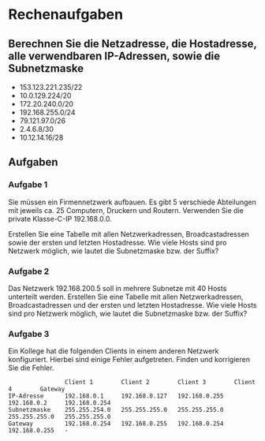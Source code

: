 # Rechenaufgaben

## Berechnen Sie die Netzadresse, die Hostadresse, alle verwendbaren IP-Adressen, sowie die Subnetzmaske

* 153.123.221.235/22
* 10.0.129.224/20
* 172.20.240.0/20
* 192.168.255.0/24
* 79.121.97.0/26
* 2.4.6.8/30
* 10.12.14.16/28

## Aufgaben

### Aufgabe 1
Sie müssen ein Firmennetzwerk aufbauen. Es gibt 5 verschiede Abteilungen mit jeweils ca. 25 Computern, Druckern und Routern. Verwenden Sie die private Klasse-C-IP 192.168.0.0.

Erstellen Sie eine Tabelle mit allen Netzwerkadressen, Broadcastadressen sowie der ersten und letzten Hostadresse. Wie viele Hosts sind pro Netzwerk möglich, wie lautet die Subnetzmaske bzw. der Suffix?

### Aufgabe 2
Das Netzwerk 192.168.200.5 soll in mehrere Subnetze mit 40 Hosts unterteilt werden. Erstellen Sie eine Tabelle mit allen Netzwerkadressen, Broadcastadressen und  der ersten und letzten Hostadresse. Wie viele Hosts sind pro Netzwerk möglich, wie lautet die Subnetzmaske bzw. der Suffix?

### Aufgabe 3
Ein Kollege hat die folgenden Clients in einem anderen Netzwerk konfiguriert. Hierbei sind einige Fehler aufgetreten. Finden und korrigieren Sie die Fehler.

```
                Client 1        Client 2        Client 3        Client 4        Gateway
IP-Adresse      192.168.0.1     192.168.0.127   192.168.0.255   192.168.0.2     192.168.0.254
Subnetzmaske    255.255.254.0   255.255.255.0   255.255.255.0   255.255.255.0   255.255.255.0
Gateway         192.168.0.254   192.168.0.255   192.168.0.254   192.168.0.255   -
```

